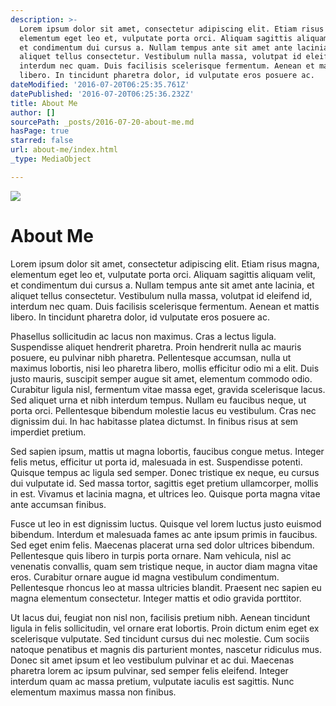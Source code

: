 ```yaml
---
description: >-
  Lorem ipsum dolor sit amet, consectetur adipiscing elit. Etiam risus magna,
  elementum eget leo et, vulputate porta orci. Aliquam sagittis aliquam velit,
  et condimentum dui cursus a. Nullam tempus ante sit amet ante lacinia, et
  aliquet tellus consectetur. Vestibulum nulla massa, volutpat id eleifend id,
  interdum nec quam. Duis facilisis scelerisque fermentum. Aenean et mattis
  libero. In tincidunt pharetra dolor, id vulputate eros posuere ac.
dateModified: '2016-07-20T06:25:35.761Z'
datePublished: '2016-07-20T06:25:36.232Z'
title: About Me
author: []
sourcePath: _posts/2016-07-20-about-me.md
hasPage: true
starred: false
url: about-me/index.html
_type: MediaObject

---
```

![](https://the-grid-user-content.s3-us-west-2.amazonaws.com/8731d88c-fdd1-4072-a9c3-5cb2dad6d8e1.jpg)

# About Me

Lorem ipsum dolor sit amet, consectetur adipiscing elit. Etiam risus magna, elementum eget leo et, vulputate porta orci. Aliquam sagittis aliquam velit, et condimentum dui cursus a. Nullam tempus ante sit amet ante lacinia, et aliquet tellus consectetur. Vestibulum nulla massa, volutpat id eleifend id, interdum nec quam. Duis facilisis scelerisque fermentum. Aenean et mattis libero. In tincidunt pharetra dolor, id vulputate eros posuere ac.

Phasellus sollicitudin ac lacus non maximus. Cras a lectus ligula. Suspendisse aliquet hendrerit pharetra. Proin hendrerit nulla ac mauris posuere, eu pulvinar nibh pharetra. Pellentesque accumsan, nulla ut maximus lobortis, nisi leo pharetra libero, mollis efficitur odio mi a elit. Duis justo mauris, suscipit semper augue sit amet, elementum commodo odio. Curabitur ligula nisl, fermentum vitae massa eget, gravida scelerisque lacus. Sed aliquet urna et nibh interdum tempus. Nullam eu faucibus neque, ut porta orci. Pellentesque bibendum molestie lacus eu vestibulum. Cras nec dignissim dui. In hac habitasse platea dictumst. In finibus risus at sem imperdiet pretium.

Sed sapien ipsum, mattis ut magna lobortis, faucibus congue metus. Integer felis metus, efficitur ut porta id, malesuada in est. Suspendisse potenti. Quisque tempus ac ligula sed semper. Donec tristique ex neque, eu cursus dui vulputate id. Sed massa tortor, sagittis eget pretium ullamcorper, mollis in est. Vivamus et lacinia magna, et ultrices leo. Quisque porta magna vitae ante accumsan finibus.

Fusce ut leo in est dignissim luctus. Quisque vel lorem luctus justo euismod bibendum. Interdum et malesuada fames ac ante ipsum primis in faucibus. Sed eget enim felis. Maecenas placerat urna sed dolor ultrices bibendum. Pellentesque quis libero in turpis porta ornare. Nam vehicula, nisl ac venenatis convallis, quam sem tristique neque, in auctor diam magna vitae eros. Curabitur ornare augue id magna vestibulum condimentum. Pellentesque rhoncus leo at massa ultricies blandit. Praesent nec sapien eu magna elementum consectetur. Integer mattis et odio gravida porttitor.

Ut lacus dui, feugiat non nisl non, facilisis pretium nibh. Aenean tincidunt ligula in felis sollicitudin, vel ornare erat lobortis. Proin dictum enim eget ex scelerisque vulputate. Sed tincidunt cursus dui nec molestie. Cum sociis natoque penatibus et magnis dis parturient montes, nascetur ridiculus mus. Donec sit amet ipsum et leo vestibulum pulvinar et ac dui. Maecenas pharetra lorem ac ipsum pulvinar, sed semper felis eleifend. Integer interdum quam ac massa pretium, vulputate iaculis est sagittis. Nunc elementum maximus massa non finibus.